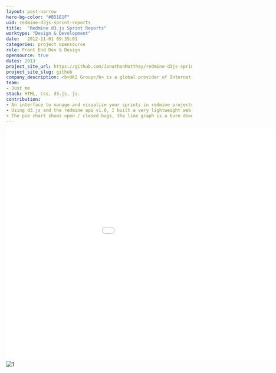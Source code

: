 ```yaml
---
layout: post-narrow
hero-bg-color: "#B51E1F"
uid: redmine-d3js-sprint-reports
title:  "Redmine d3.js Sprint Reports"
worktype: "Design & Development"
date:   2012-11-01 09:35:01
categories: project opensource
role: Front End Dev & Design
opensource: true
dates: 2013
project_site_url: https://github.com/JonathanMatthey/redmine-d3js-sprint-reports
project_site_slug: github
company_description: <b>UK2 Group</b> is a global provider of Internet services based in the United Kingdom, with data centers in the UK and US
team:
- Just me
stack: HTML, css, d3.js, js.
contribution:
- An interface to manage and visualize your sprints in redmine projects.
- Using d3.js and the redmine api v1.0, I built a very lightweight web front end that connects to your redmine project and breaks down all your projects.
- The pie chart shows open / closed bugs, the line graph is a burn down chart.  You can also review individual tasks and their progress.  Story points are displayed across developers on the team.
---
```


<div class="showcase">
  <iframe width="1120" height="630" src="//www.youtube.com/embed/e9L8YrpNB3w" frameborder="0" > </iframe>
  <img src="/img/redmine-d3js-sprint-reports/1.jpg" alt="1">
</div>

